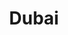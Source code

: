 ---
title: "Dubai"
datePosted: 2018-07-080 09:00:00 +0000
image: "dubai.jpg"
exif:
  camera: "Fuji X-Pro2"
  location:
    name: "Dubai, United Arab Emirates"
--- 